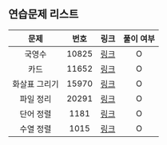 ## 연습문제 리스트
|문제|번호|링크|풀이 여부|
|:---:|:---:|:---:|:---:|
|국영수|10825|[링크](http://boj.kr/10825)|O|
|카드|11652|[링크](http://boj.kr/11652)|O|
|화살표 그리기|15970|[링크](http://boj.kr/15970)|O|
|파일 정리|20291|[링크](http://boj.kr/20291)|O|
|단어 정렬|1181|[링크](http://boj.kr/1181)|O|
|수열 정렬|1015|[링크](http://boj.kr/1015)|O|
